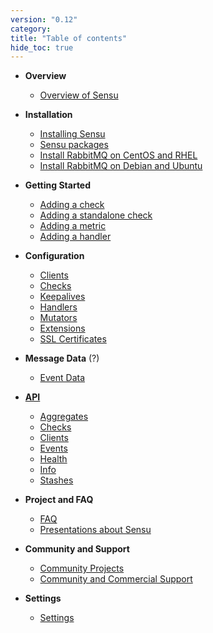 ```yaml
---
version: "0.12"
category: 
title: "Table of contents"
hide_toc: true
---
```


* **Overview**
  * [Overview of Sensu](overview)

* **Installation**
  * [Installing Sensu](installing_sensu)
  * [Sensu packages](packages)
  * [Install RabbitMQ on CentOS and RHEL](installing_rabbitmq_centos)
  * [Install RabbitMQ on Debian and Ubuntu](installing_rabbitmq_debian)

* **Getting Started**
  * [Adding a check](adding_a_check)
  * [Adding a standalone check](adding_a_standalone_check)
  * [Adding a metric](adding_a_metric)
  * [Adding a handler](adding_a_handler)

* **Configuration**
  * [Clients](clients)
  * [Checks](checks)
  * [Keepalives](keepalives)
  * [Handlers](handlers)
  * [Mutators](mutators)
  * [Extensions](extensions)
  * [SSL Certificates](ssl)

* **Message Data** (?)
  * [Event Data](events)

* **[API](api)**
  * [Aggregates](api-aggregates)
  * [Checks](api-checks)
  * [Clients](api-checks)
  * [Events](api-events)
  * [Health](api-health)
  * [Info](api-info)
  * [Stashes](api-stashes)

* **Project and FAQ**
  * [FAQ](faq)
  * [Presentations about Sensu](presentations)

* **Community and Support**
  * [Community Projects](community)
  * [Community and Commercial Support](/support/)

* **Settings**
  * [Settings](settings)
  
